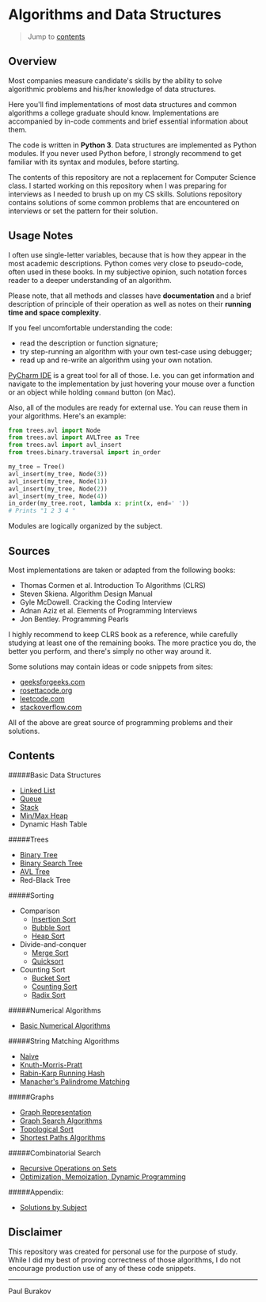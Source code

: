 # Algorithms and Data Structures

> Jump to [contents](#contents)

## Overview
Most companies measure candidate's skills by the ability to solve algorithmic problems 
 and his/her knowledge of data structures. 

Here you'll find implementations of most data structures and common algorithms a college 
 graduate should know. Implementations are accompanied by in-code comments and brief 
 essential information about them. 

The code is written in **Python 3**. Data structures are implemented as Python modules. 
 If you never used Python before, I strongly recommend to get familiar with its syntax 
 and modules, before starting.

The contents of this repository are not a replacement for Computer Science class. I 
 started working on this repository when I was preparing for interviews as I needed to 
 brush up on my CS skills. Solutions repository contains solutions of some common 
 problems that are encountered on interviews or set the pattern for their solution. 

## Usage Notes
I often use single-letter variables, because that is how they appear in the most 
 academic descriptions. Python comes very close to pseudo-code, often used in these 
 books. In my subjective opinion, such notation forces reader to a deeper understanding 
 of an algorithm. 

Please note, that all methods and classes have **documentation** and a brief description
 of principle of their operation as well as notes on their **running time and space 
 complexity**.

If you feel uncomfortable understanding the code:
- read the description or function signature;
- try step-running an algorithm with your own test-case using debugger; 
- read up and re-write an algorithm using your own notation.

[PyCharm IDE](https://www.jetbrains.com/pycharm) is a great tool for all of those. I.e. 
 you can get information and navigate to the implementation by just hovering your mouse
 over a function or an object while holding `command` button (on Mac).

Also, all of the modules are ready for external use. You can reuse them in your 
 algorithms. Here's an example:
```python
from trees.avl import Node
from trees.avl import AVLTree as Tree
from trees.avl import avl_insert
from trees.binary.traversal import in_order

my_tree = Tree()
avl_insert(my_tree, Node(3))
avl_insert(my_tree, Node(1))
avl_insert(my_tree, Node(2))
avl_insert(my_tree, Node(4))
in_order(my_tree.root, lambda x: print(x, end=' ')) 
# Prints "1 2 3 4 "
```
Modules are logically organized by the subject.


## Sources
Most implementations are taken or adapted from the following books:
 * Thomas Cormen et al. Introduction To Algorithms (CLRS)
 * Steven Skiena. Algorithm Design Manual
 * Gyle McDowell. Cracking the Coding Interview
 * Adnan Aziz et al. Elements of Programming Interviews
 * Jon Bentley. Programming Pearls

I highly recommend to keep CLRS book as a reference, while carefully studying at least 
 one of the remaining books. The more practice you do, the better you perform, and 
 there's simply no other way around it.
 
Some solutions may contain ideas or code snippets from sites:
* [geeksforgeeks.com](http://www.geeksforgeeks.org)
* [rosettacode.org](https://rosettacode.org)
* [leetcode.com](https://leetcode.com)
* [stackoverflow.com](https://stackoverflow.com)

All of the above are great source of programming problems and their solutions.
 
## Contents

#####Basic Data Structures
* [Linked List](basic_data_structures/linked_list/README.md)
* [Queue](basic_data_structures/fifo/README.md)
* [Stack](basic_data_structures/lifo/README.md)
* [Min/Max Heap](basic_data_structures/heaps/README.md)
* Dynamic Hash Table

#####Trees
* [Binary Tree](trees/binary/README.md)
* [Binary Search Tree](trees/bst/README.md)
* [AVL Tree](trees/avl/README.md)
* Red-Black Tree

#####Sorting
* Comparison
  * [Insertion Sort](sorting/insertion_sort.py)
  * [Bubble Sort](sorting/bubble_sort.py)
  * [Heap Sort](sorting/heap_sort.py)
* Divide-and-conquer
  * [Merge Sort](sorting/merge_sort.py)
  * [Quicksort](sorting/quicksort.py)
* Counting Sort
  * [Bucket Sort](sorting/bucket_sort.py)
  * [Counting Sort](sorting/counting_sort.py)
  * [Radix Sort](sorting/radix_sort.py)

#####Numerical Algorithms 
* [Basic Numerical Algorithms](numerical/README.md)

#####String Matching Algorithms
* [Naive](string_matching/naive.py)
* [Knuth-Morris-Pratt](string_matching/kmp.py)
* [Rabin-Karp Running Hash](string_matching/rabin_karp.py)
* [Manacher's Palindrome Matching](string_matching/manacher.py)

#####Graphs
* [Graph Representation](graphs/README.md)
* [Graph Search Algorithms](graphs/search/README.md)
* [Topological Sort](graphs/topological_sort/README.md)
* [Shortest Paths Algorithms](graphs/shortest_paths/README.md)

#####Combinatorial Search
* [Recursive Operations on Sets](combinatorial/search/README.md)
* [Optimization, Memoization, Dynamic Programming](combinatorial/optimization/README.md)

#####Appendix: 
* [Solutions by Subject](solutions/README.md)

## Disclaimer
This repository was created for personal use for the purpose of study. While I did my 
 best of proving correctness of those algorithms, I do not encourage production use of 
 any of these code snippets.
 
___
Paul Burakov